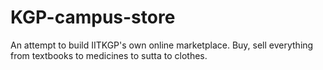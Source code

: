 # KGP-campus-store
An attempt to build IITKGP's own online marketplace. Buy, sell everything from textbooks to medicines to sutta to clothes.
